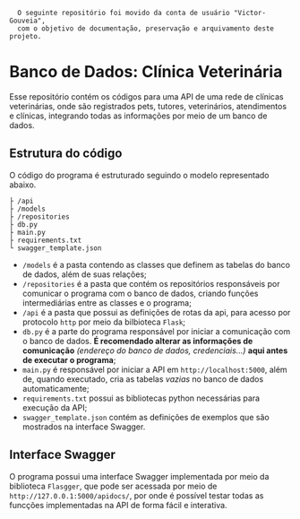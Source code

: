 ```
  O seguinte repositório foi movido da conta de usuário "Victor-Gouveia",
  com o objetivo de documentação, preservação e arquivamento deste projeto.
```
# Banco de Dados: Clínica Veterinária
Esse repositório contém os códigos para uma API de uma rede de clínicas veterinárias, onde são registrados pets, tutores, veterinários, atendimentos e clínicas, integrando todas as informações por meio de um banco de dados.
## Estrutura do código
O código do programa é estruturado seguindo o modelo representado abaixo.
```
├ /api
├ /models
├ /repositories
├ db.py
├ main.py
├ requirements.txt
└ swagger_template.json
```
- `/models` é a pasta contendo as classes que definem as tabelas do banco de dados, além de suas relações;
- `/repositories` é a pasta que contém os repositórios responsáveis por comunicar o programa com o banco de dados, criando funções intermediárias entre as classes e o programa;
- `/api` é a pasta que possui as definições de rotas da api, para acesso por protocolo `http` por meio da bilbioteca `Flask`;
- `db.py` é a parte do programa responsável por iniciar a comunicação com o banco de dados. **É recomendado alterar as informações de comunicação** *(endereço do banco de dados, credenciais...)* **aqui antes de executar o programa**;
- `main.py` é responsável por iniciar a API em `http://localhost:5000`, além de, quando executado, cria as tabelas *vazias* no banco de dados automaticamente;
- `requirements.txt` possui as bibliotecas python necessárias para execução da API;
- `swagger_template.json` contém as definições de exemplos que são mostrados na interface Swagger.
## Interface Swagger
O programa possui uma interface Swagger implementada por meio da biblioteca `Flasgger`, que pode ser acessada por meio de `http://127.0.0.1:5000/apidocs/`, por onde é possível testar todas as funcções implementadas na API de forma fácil e interativa.
